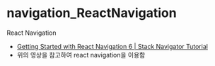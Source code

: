 # navigation_ReactNavigation
React Navigation
- [Getting Started with React Navigation 6 | Stack Navigator Tutorial](https://www.youtube.com/watch?v=0bFy7TVQTl0)
- 위의 영상을 참고하여 react navigation을 이용함
